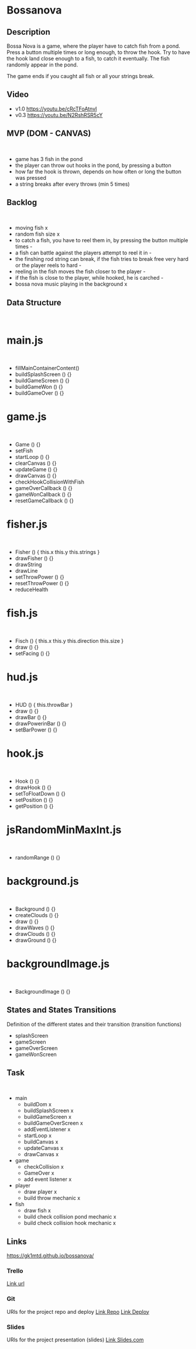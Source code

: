 # Bossanova

## Description

Bossa Nova is a game, where the player have to catch fish from a pond. Press a button multiple times or long enough, to throw the hook. Try to have the hook land close enough to a fish, to catch it eventually.
The fish randomly appear in the pond.

The game ends if you caught all fish or all your strings break.

## Video
- v1.0 https://youtu.be/cRcTFoAtnvI
- v0.3 https://youtu.be/N2RshRSR5cY
​
## MVP (DOM - CANVAS)
​
- game has 3 fish in the pond
- the player can throw out hooks in the pond, by pressing a button
- how far the hook is thrown, depends on how often or long the button was pressed
- a string breaks after every throws (min 5 times)
​
## Backlog
​
- moving fish       x
- random fish size  x
- to catch a fish, you have to reel them in, by pressing the button multiple times      -
- a fish can battle against the players attempt to reel it in                                   -
- the finshing rod string can break, if the fish tries to break free very hard or the player reels to hard  -
- reeling in the fish moves the fish closer to the player                                               -
- if the fish is close to the player, while hooked, he is carched                                           -
- bossa nova music playing in the background        x
​
## Data Structure
​
# main.js
​
- fillMainContainerContent()
- buildSplashScreen () {}
- buildGameScreen () {}
- buildGameWon () {}
- buildGameOver () {}
​
# game.js
​
- Game () {}
- setFish
- startLoop () {}
- clearCanvas () {}
- updateGame () {}
- drawCanvas () {}
- checkHookCollisionWithFish
- gameOverCallback () {}
- gameWonCallback () {}
- resetGameCallback () {}
​
# fisher.js 
​
- Fisher () {
    this.x
    this.y
    this.strings
}
- drawFisher () {}
- drawString
- drawLine
- setThrowPower () {}
- resetThrowPower () {}
- reduceHealth
​
# fish.js 
​
- Fisch () {
    this.x
    this.y
    this.direction
    this.size
}
- draw () {}
- setFacing () {}
​
# hud.js 
​
- HUD () {
    this.throwBar
}
- draw () {}
- drawBar () {}
- drawPowerinBar () {}
- setBarPower () {}

# hook.js 
​
- Hook () {}
- drawHook () {}
- setToFloatDown () {}
- setPosition () {}
- getPosition () {}

# jsRandomMinMaxInt.js
​
- randomRange () {}

# background.js 
​
- Background () {}
- createClouds () {}
- draw () {}
- drawWaves () {}
- drawClouds () {}
- drawGround () {}

# backgroundImage.js 
​
- BackgroundImage () {}
​
## States and States Transitions
Definition of the different states and their transition (transition functions)
​
- splashScreen
- gameScreen
- gameOverScreen
- gameWonScreen
​
## Task
​
- main
    - buildDom              x
    - buildSplashScreen     x
    - buildGameScreen       x
    - buildGameOverScreen   x
    - addEventListener      x
    - startLoop             x
    - buildCanvas           x
    - updateCanvas          x
    - drawCanvas            x
- game
    - checkCollision        x
    - GameOver              x
    - add event listener    x
- player
    - draw player           x
    - build throw mechanic  x
- fish
    - draw fish             x
    - build check collision pond mechanic   x
    - build check collision hook mechanic   x
​
## Links
https://gk1mtd.github.io/bossanova/
​
### Trello
[Link url](https://trello.com/b/srPzTGcX/bossa-nova-development)
​
### Git
URls for the project repo and deploy
[Link Repo](https://github.com/Gk1mtd/bossanova)
[Link Deploy]()
​
### Slides
URls for the project presentation (slides)
[Link Slides.com](https://docs.google.com/presentation/d/1tr9gkdE8FFnluMSNd7gzdEoze9j_3G7Y5IxqIhdnvgs/edit?usp=sharing)
